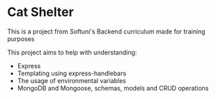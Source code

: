 # Cat Shelter

This is a project from Softuni's Backend curriculum made for training purposes

This project aims to help with understanding:
- Express
- Templating using express-handlebars
- The usage of environmental variables
- MongoDB and Mongoose, schemas, models and CRUD operations